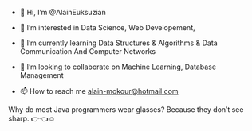 - 👋 Hi, I’m @AlainEuksuzian
  
- 👀 I’m interested in Data Science, Web Developement,
  
- 🌱 I’m currently learning Data Structures & Algorithms & Data Communication And Computer Networks
  
- 💞️ I’m looking to collaborate on Machine Learning, Database Management
  
- 📫 How to reach me alain-mokour@hotmail.com





<!---
AlainEuksuzian/AlainEuksuzian is a ✨ special ✨ repository because its `README.md` (this file) appears on your GitHub profile.
You can click the Preview link to take a look at your changes.
--->
Why do most Java programmers wear glasses?
Because they don’t see sharp.  :point_right::point_left::relaxed:

